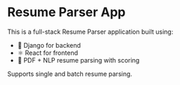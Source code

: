 # Resume Parser App

This is a full-stack Resume Parser application built using:

- 🐍 Django for backend
- ⚛️ React for frontend
- 📄 PDF + NLP resume parsing with scoring

Supports single and batch resume parsing.
